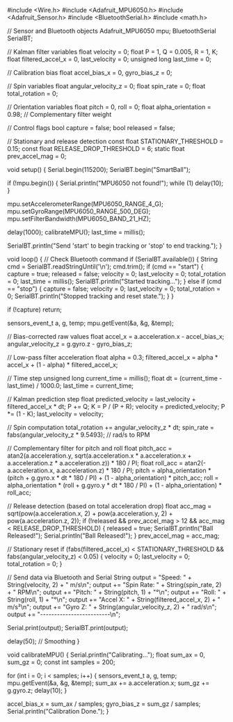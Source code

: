 #include <Wire.h>
#include <Adafruit_MPU6050.h>
#include <Adafruit_Sensor.h>
#include <BluetoothSerial.h>
#include <math.h>

// Sensor and Bluetooth objects
Adafruit_MPU6050 mpu;
BluetoothSerial SerialBT;

// Kalman filter variables
float velocity = 0;
float P = 1, Q = 0.005, R = 1, K;
float filtered_accel_x = 0, last_velocity = 0;
unsigned long last_time = 0;

// Calibration bias
float accel_bias_x = 0, gyro_bias_z = 0;

// Spin variables
float angular_velocity_z = 0;
float spin_rate = 0;
float total_rotation = 0;

// Orientation variables
float pitch = 0, roll = 0;
float alpha_orientation = 0.98; // Complementary filter weight

// Control flags
bool capture = false;
bool released = false;

// Stationary and release detection
const float STATIONARY_THRESHOLD = 0.15;
const float RELEASE_DROP_THRESHOLD = 6;
static float prev_accel_mag = 0;

void setup() {
  Serial.begin(115200);
  SerialBT.begin("SmartBall");

  if (!mpu.begin()) {
    Serial.println("MPU6050 not found!");
    while (1) delay(10);
  }

  mpu.setAccelerometerRange(MPU6050_RANGE_4_G);
  mpu.setGyroRange(MPU6050_RANGE_500_DEG);
  mpu.setFilterBandwidth(MPU6050_BAND_21_HZ);

  delay(1000);
  calibrateMPU();
  last_time = millis();

  SerialBT.println("Send 'start' to begin tracking or 'stop' to end tracking.");
}

void loop() {
  // Check Bluetooth command
  if (SerialBT.available()) {
    String cmd = SerialBT.readStringUntil('\n');
    cmd.trim();
    if (cmd == "start") {
      capture = true;
      released = false;
      velocity = 0;
      last_velocity = 0;
      total_rotation = 0;
      last_time = millis();
      SerialBT.println("Started tracking...");
    } else if (cmd == "stop") {
      capture = false;
      velocity = 0;
      last_velocity = 0;
      total_rotation = 0;
      SerialBT.println("Stopped tracking and reset state.");
    }
  }

  if (!capture) return;

  sensors_event_t a, g, temp;
  mpu.getEvent(&a, &g, &temp);

  // Bias-corrected raw values
  float accel_x = a.acceleration.x - accel_bias_x;
  angular_velocity_z = g.gyro.z - gyro_bias_z;

  // Low-pass filter acceleration
  float alpha = 0.3;
  filtered_accel_x = alpha * accel_x + (1 - alpha) * filtered_accel_x;

  // Time step
  unsigned long current_time = millis();
  float dt = (current_time - last_time) / 1000.0;
  last_time = current_time;

  // Kalman prediction step
  float predicted_velocity = last_velocity + filtered_accel_x * dt;
  P += Q;
  K = P / (P + R);
  velocity = predicted_velocity;
  P *= (1 - K);
  last_velocity = velocity;

  // Spin computation
  total_rotation += angular_velocity_z * dt;
  spin_rate = fabs(angular_velocity_z * 9.5493);  // rad/s to RPM

  // Complementary filter for pitch and roll
  float pitch_acc = atan2(a.acceleration.y, sqrt(a.acceleration.x * a.acceleration.x + a.acceleration.z * a.acceleration.z)) * 180 / PI;
  float roll_acc  = atan2(-a.acceleration.x, a.acceleration.z) * 180 / PI;
  pitch = alpha_orientation * (pitch + g.gyro.x * dt * 180 / PI) + (1 - alpha_orientation) * pitch_acc;
  roll  = alpha_orientation * (roll  + g.gyro.y * dt * 180 / PI) + (1 - alpha_orientation) * roll_acc;

  // Release detection (based on total acceleration drop)
  float acc_mag = sqrt(pow(a.acceleration.x, 2) + pow(a.acceleration.y, 2) + pow(a.acceleration.z, 2));
  if (!released && prev_accel_mag > 12 && acc_mag < RELEASE_DROP_THRESHOLD) {
    released = true;
    SerialBT.println("Ball Released!");
    Serial.println("Ball Released!");
  }
  prev_accel_mag = acc_mag;

  // Stationary reset
  if (fabs(filtered_accel_x) < STATIONARY_THRESHOLD && fabs(angular_velocity_z) < 0.05) {
    velocity = 0;
    last_velocity = 0;
    total_rotation = 0;
  }

  // Send data via Bluetooth and Serial
  String output = "Speed: " + String(velocity, 2) + " m/s\n";
  output += "Spin Rate: " + String(spin_rate, 2) + " RPM\n";
  output += "Pitch: " + String(pitch, 1) + "°\n";
  output += "Roll: " + String(roll, 1) + "°\n";
  output += "Accel X: " + String(filtered_accel_x, 2) + " m/s²\n";
  output += "Gyro Z: " + String(angular_velocity_z, 2) + " rad/s\n";
  output += "-------------------------\n";

  Serial.print(output);
  SerialBT.print(output);

  delay(50); // Smoothing
}

void calibrateMPU() {
  Serial.println("Calibrating...");
  float sum_ax = 0, sum_gz = 0;
  const int samples = 200;

  for (int i = 0; i < samples; i++) {
    sensors_event_t a, g, temp;
    mpu.getEvent(&a, &g, &temp);
    sum_ax += a.acceleration.x;
    sum_gz += g.gyro.z;
    delay(10);
  }

  accel_bias_x = sum_ax / samples;
  gyro_bias_z = sum_gz / samples;
  Serial.println("Calibration Done.");
}


